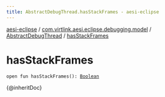 ```yaml
---
title: AbstractDebugThread.hasStackFrames - aesi-eclipse
---
```


[aesi-eclipse](../../index.html) / [com.virtlink.aesi.eclipse.debugging.model](../index.html) / [AbstractDebugThread](index.html) / [hasStackFrames](.)

# hasStackFrames

`open fun hasStackFrames(): `[`Boolean`](https://kotlinlang.org/api/latest/jvm/stdlib/kotlin/-boolean/index.html)

{@inheritDoc}

